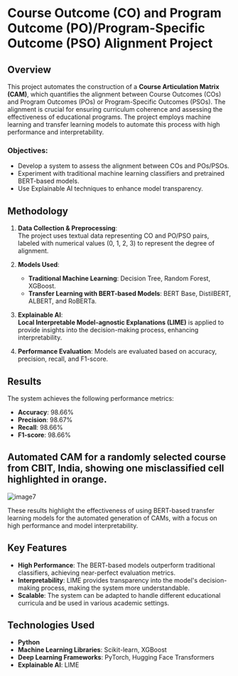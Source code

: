 # Course Outcome (CO) and Program Outcome (PO)/Program-Specific Outcome (PSO) Alignment Project

## Overview

This project automates the construction of a **Course Articulation Matrix (CAM)**, which quantifies the alignment between Course Outcomes (COs) and Program Outcomes (POs) or Program-Specific Outcomes (PSOs). The alignment is crucial for ensuring curriculum coherence and assessing the effectiveness of educational programs. The project employs machine learning and transfer learning models to automate this process with high performance and interpretability.

### Objectives:
- Develop a system to assess the alignment between COs and POs/PSOs.
- Experiment with traditional machine learning classifiers and pretrained BERT-based models.
- Use Explainable AI techniques to enhance model transparency.

## Methodology

1. **Data Collection & Preprocessing**:  
   The project uses textual data representing CO and PO/PSO pairs, labeled with numerical values (0, 1, 2, 3) to represent the degree of alignment.

2. **Models Used**:
   - **Traditional Machine Learning**: Decision Tree, Random Forest, XGBoost.
   - **Transfer Learning with BERT-based Models**: BERT Base, DistilBERT, ALBERT, and RoBERTa.

3. **Explainable AI**:  
   **Local Interpretable Model-agnostic Explanations (LIME)** is applied to provide insights into the decision-making process, enhancing interpretability.

5. **Performance Evaluation**:
   Models are evaluated based on accuracy, precision, recall, and F1-score.

## Results

The system achieves the following performance metrics:
- **Accuracy**: 98.66%
- **Precision**: 98.67%
- **Recall**: 98.66%
- **F1-score**: 98.66%
## Automated CAM for a randomly selected course from CBIT, India, showing one misclassified cell highlighted in orange.
![image7](https://github.com/user-attachments/assets/a36005e5-4249-4127-b641-80b5ee5ebfee)

These results highlight the effectiveness of using BERT-based transfer learning models for the automated generation of CAMs, with a focus on high performance and model interpretability.

## Key Features

- **High Performance**: The BERT-based models outperform traditional classifiers, achieving near-perfect evaluation metrics.
- **Interpretability**: LIME provides transparency into the model's decision-making process, making the system more understandable.
- **Scalable**: The system can be adapted to handle different educational curricula and be used in various academic settings.

## Technologies Used

- **Python**
- **Machine Learning Libraries**: Scikit-learn, XGBoost
- **Deep Learning Frameworks**: PyTorch, Hugging Face Transformers
- **Explainable AI**: LIME
